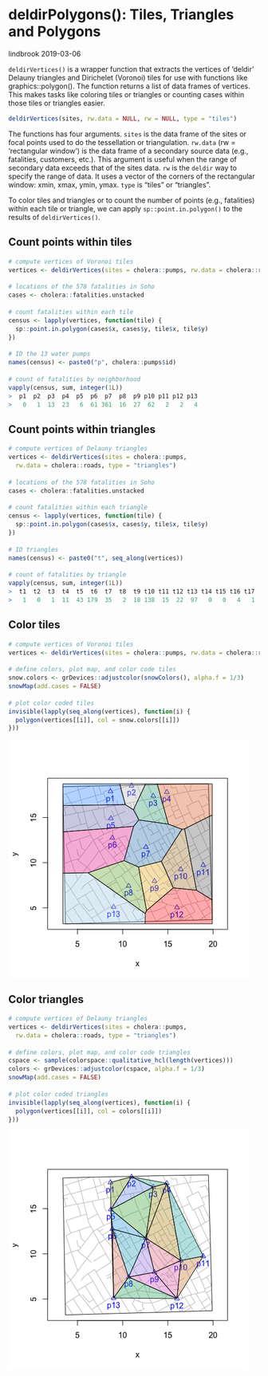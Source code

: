 deldirPolygons(): Tiles, Triangles and Polygons
================
lindbrook
2019-03-06

`deldirVertices()` is a wrapper function that extracts the vertices of
‘deldir’ Delauny triangles and Dirichelet (Voronoi) tiles for use with
functions like graphics::polygon(). The function returns a list of data
frames of vertices. This makes tasks like coloring tiles or triangles or
counting cases within those tiles or triangles easier.

``` r
deldirVertices(sites, rw.data = NULL, rw = NULL, type = "tiles")
```

The functions has four arguments. `sites` is the data frame of the sites
or focal points used to do the tessellation or triangulation. `rw.data`
(rw = ‘rectangular window’) is the data frame of a secondary source data
(e.g., fatalities, customers, etc.). This argument is useful when the
range of secondary data exceeds that of the sites data. `rw` is the
`deldir` way to specify the range of data. It uses a vector of the
corners of the rectangular window: xmin, xmax, ymin, ymax. `type` is
“tiles” or “triangles”.

To color tiles and triangles or to count the number of points (e.g.,
fatalities) within each tile or triangle, we can apply
`sp::point.in.polygon()` to the results of `deldirVertices()`.

## Count points within tiles

``` r
# compute vertices of Voronoi tiles
vertices <- deldirVertices(sites = cholera::pumps, rw.data = cholera::roads)

# locations of the 578 fatalities in Soho
cases <- cholera::fatalities.unstacked

# count fatalities within each tile
census <- lapply(vertices, function(tile) {
  sp::point.in.polygon(cases$x, cases$y, tile$x, tile$y)
})

# ID the 13 water pumps
names(census) <- paste0("p", cholera::pumps$id)

# count of fatalities by neighborhood
vapply(census, sum, integer(1L))
>  p1  p2  p3  p4  p5  p6  p7  p8  p9 p10 p11 p12 p13 
>   0   1  13  23   6  61 361  16  27  62   2   2   4
```

## Count points within triangles

``` r
# compute vertices of Delauny triangles
vertices <- deldirVertices(sites = cholera::pumps,
  rw.data = cholera::roads, type = "triangles")

# locations of the 578 fatalities in Soho
cases <- cholera::fatalities.unstacked

# count fatalities within each triangle
census <- lapply(vertices, function(tile) {
  sp::point.in.polygon(cases$x, cases$y, tile$x, tile$y)
})

# ID triangles
names(census) <- paste0("t", seq_along(vertices))

# count of fatalities by triangle
vapply(census, sum, integer(1L))
>  t1  t2  t3  t4  t5  t6  t7  t8  t9 t10 t11 t12 t13 t14 t15 t16 t17 
>   1   0   1  11  43 179  35   2  18 138  15  22  97   0   0   4   1
```

## Color tiles

``` r
# compute vertices of Voronoi tiles
vertices <- deldirVertices(sites = cholera::pumps, rw.data = cholera::roads)

# define colors, plot map, and color code tiles
snow.colors <- grDevices::adjustcolor(snowColors(), alpha.f = 1/3)
snowMap(add.cases = FALSE)

# plot color coded tiles
invisible(lapply(seq_along(vertices), function(i) {
  polygon(vertices[[i]], col = snow.colors[[i]])
}))
```

<img src="tiles.polygons_files/figure-gfm/coloring_tiles-1.png" style="display: block; margin: auto auto auto 0;" />

## Color triangles

``` r
# compute vertices of Delauny triangles
vertices <- deldirVertices(sites = cholera::pumps,
  rw.data = cholera::roads, type = "triangles")

# define colors, plot map, and color code triangles
cspace <- sample(colorspace::qualitative_hcl(length(vertices)))
colors <- grDevices::adjustcolor(cspace, alpha.f = 1/3)
snowMap(add.cases = FALSE)

# plot color coded triangles
invisible(lapply(seq_along(vertices), function(i) {
  polygon(vertices[[i]], col = colors[[i]])
}))
```

<img src="tiles.polygons_files/figure-gfm/coloring_triangles-1.png" style="display: block; margin: auto auto auto 0;" />
